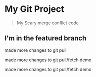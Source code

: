 # My Git Project

> My Scary merge conflict code

## I'm in the featured branch

made more changes to git pull

made more changes to git pull/fetch demo

made more changes to git pull/fetch demo
